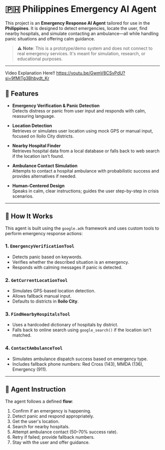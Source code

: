 # 🇵🇭 Philippines Emergency AI Agent

This project is an **Emergency Response AI Agent** tailored for use in the **Philippines**. It is designed to detect emergencies, locate the user, find nearby hospitals, and simulate contacting an ambulance—all while handling panic situations and offering calm guidance.

> ⚠️ **Note**: This is a prototype/demo system and does not connect to real emergency services. It's meant for simulation, research, or educational purposes.

---
Video Explanation Here!!
https://youtu.be/GwmV8CSvPdU?si=9fMITg3Bhbydt_Kr

## 🔧 Features

- **Emergency Verification & Panic Detection**  
  Detects distress or panic from user input and responds with calm, reassuring language.
  
- **Location Detection**  
  Retrieves or simulates user location using mock GPS or manual input, focused on Iloilo City districts.
  
- **Nearby Hospital Finder**  
  Retrieves hospital data from a local database or falls back to web search if the location isn't found.
  
- **Ambulance Contact Simulation**  
  Attempts to contact a hospital ambulance with probabilistic success and provides alternatives if needed.

- **Human-Centered Design**  
  Speaks in calm, clear instructions; guides the user step-by-step in crisis scenarios.

---

## 🤖 How It Works

This agent is built using the `google.adk` framework and uses custom tools to perform emergency response actions:

### 1. `EmergencyVerificationTool`
- Detects panic based on keywords.
- Verifies whether the described situation is an emergency.
- Responds with calming messages if panic is detected.

### 2. `GetCurrentLocationTool`
- Simulates GPS-based location detection.
- Allows fallback manual input.
- Defaults to districts in **Iloilo City**.

### 3. `FindNearbyHospitalsTool`
- Uses a hardcoded dictionary of hospitals by district.
- Falls back to online search using `google_search()` if the location isn't matched.

### 4. `ContactAmbulanceTool`
- Simulates ambulance dispatch success based on emergency type.
- Includes fallback phone numbers: Red Cross (143), MMDA (136), Emergency (911).

---

## 🧠 Agent Instruction

The agent follows a defined **flow**:
1. Confirm if an emergency is happening.
2. Detect panic and respond appropriately.
3. Get the user's location.
4. Search for nearby hospitals.
5. Attempt ambulance contact (50–70% success rate).
6. Retry if failed; provide fallback numbers.
7. Stay with the user and offer guidance.

